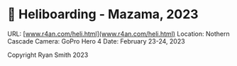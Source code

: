 # 🚁 Heliboarding - Mazama, 2023

URL: [www.r4an.com/heli.html](www.r4an.com/heli.html)
Location: Nothern Cascade
Camera: GoPro Hero 4
Date: February 23-24, 2023

Copyright Ryan Smith 2023